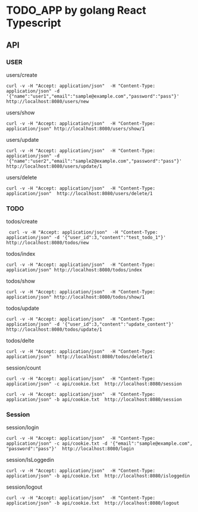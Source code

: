 # TODO_APP by golang React Typescript

## API

### USER

users/create

```
curl -v -H "Accept: application/json"  -H "Content-Type: application/json" -d '{"name":"user1","email":"sample@example.com","password":"pass"}' http://localhost:8080/users/new
```

users/show

```
curl -v -H "Accept: application/json"  -H "Content-Type: application/json" http://localhost:8080/users/show/1
```

users/update

```
curl -v -H "Accept: application/json"  -H "Content-Type: application/json" -d '{"name":"user2","email":"sample2@example.com","password":"pass"}' http://localhost:8080/users/update/1
```

users/delete

```
curl -v -H "Accept: application/json"  -H "Content-Type: application/json"  http://localhost:8080/users/delete/1
```

### TODO

todos/create

```
 curl -v -H "Accept: application/json"  -H "Content-Type: application/json" -d '{"user_id":3,"content":"test_todo_1"}' http://localhost:8080/todos/new
```

todos/index

```
curl -v -H "Accept: application/json"  -H "Content-Type: application/json" http://localhost:8080/todos/index
```

todos/show

```
curl -v -H "Accept: application/json"  -H "Content-Type: application/json" http://localhost:8080/todos/show/1
```

todos/update

```
curl -v -H "Accept: application/json"  -H "Content-Type: application/json" -d '{"user_id":3,"content":"update_content"}' http://localhost:8080/todos/update/1
```

todos/delte

```
curl -v -H "Accept: application/json"  -H "Content-Type: application/json"  http://localhost:8080/todos/delete/1
```

session/count

```
curl -v -H "Accept: application/json"  -H "Content-Type: application/json" -c api/cookie.txt  http://localhost:8080/session
```

```
curl -v -H "Accept: application/json"  -H "Content-Type: application/json" -b api/cookie.txt  http://localhost:8080/session
```

### Session

session/login

```
curl -v -H "Accept: application/json"  -H "Content-Type: application/json" -c api/cookie.txt -d '{"email":"sample@example.com", "password":"pass"}'  http://localhost:8080/login
```

session/IsLoggedin

```
curl -v -H "Accept: application/json"  -H "Content-Type: application/json" -b api/cookie.txt  http://localhost:8080/isloggedin
```

session/logout

```
curl -v -H "Accept: application/json"  -H "Content-Type: application/json" -b api/cookie.txt  http://localhost:8080/logout
```

